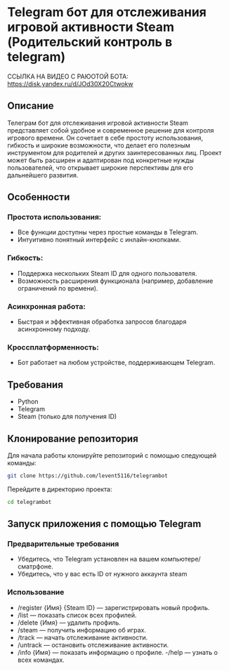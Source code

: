 # Telegram бот для отслеживания игровой активности Steam (Родительский контроль в telegram)

ССЫЛКА НА ВИДЕО С РАЮОТОЙ БОТА: https://disk.yandex.ru/d/JOd30X20Ctwokw

## Описание

Телеграм бот для отслеживания игровой активности Steam представляет собой удобное и современное решение для контроля игрового времени. Он сочетает в себе простоту использования, гибкость и широкие возможности, что делает его полезным инструментом для родителей и других заинтересованных лиц. Проект может быть расширен и адаптирован под конкретные нужды пользователей, что открывает широкие перспективы для его дальнейшего развития.

## Особенности

### Простота использования:
- Все функции доступны через простые команды в Telegram.
- Интуитивно понятный интерфейс с инлайн-кнопками.
### Гибкость:
- Поддержка нескольких Steam ID для одного пользователя.
- Возможность расширения функционала (например, добавление ограничений по времени).
### Асинхронная работа:
- Быстрая и эффективная обработка запросов благодаря асинхронному подходу.
### Кроссплатформенность:
- Бот работает на любом устройстве, поддерживающем Telegram.

## Требования
- Python
- Telegram
- Steam (только для получения ID)

## Клонирование репозитория
Для начала работы клонируйте репозиторий с помощью следующей команды: 
```bash
git clone https://github.com/levent5116/telegrambot
```
Перейдите в директорию проекта:
```bash
cd telegrambot
```

## Запуск приложения с помощью Telegram

### Предварительные требования
- Убедитесь, что Telegram установлен на вашем компьютере/сматрфоне.
- Убедитесь, что у вас есть ID от нужного аккаунта steam

### Использование
- /register {Имя} {Steam ID} — зарегистрировать новый профиль.
- /list — показать список всех профилей.
- /delete {Имя} — удалить профиль.
- /steam — получить информацию об играх.
- /track — начать отслеживание активности.
- /untrack — остановить отслеживание активности.
- /info {Имя} — показать информацию о профиле.
-/help — узнать о всех командах.
